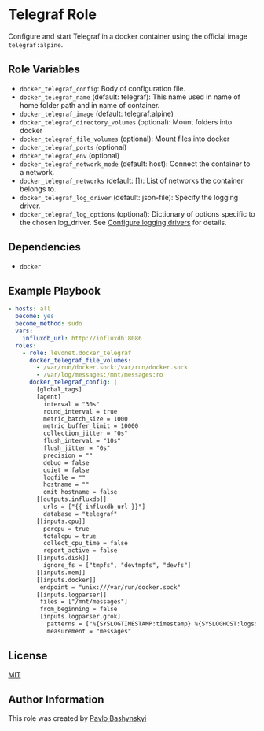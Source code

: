 Telegraf Role
==============

Configure and start Telegraf in a docker container using the official image `telegraf:alpine`. 

Role Variables
--------------

- `docker_telegraf_config`: Body of configuration file.
- `docker_telegraf_name` (default: telegraf): This name used in name of home folder path and in name of container.
- `docker_telegraf_image` (default: telegraf:alpine)
- `docker_telegraf_directory_volumes` (optional): Mount folders into docker
- `docker_telegraf_file_volumes` (optional): Mount files into docker
- `docker_telegraf_ports` (optional)
- `docker_telegraf_env` (optional)
- `docker_telegraf_network_mode` (default: host): Connect the container to a network.
- `docker_telegraf_networks` (default: []): List of networks the container belongs to.
- `docker_telegraf_log_driver` (default: json-file): Specify the logging driver.
- `docker_telegraf_log_options` (optional): Dictionary of options specific to the chosen log_driver. See [Configure logging drivers](https://docs.docker.com/engine/admin/logging/overview/) for details.

Dependencies
------------

- `docker`

Example Playbook
----------------

```yaml
- hosts: all
  become: yes
  become_method: sudo
  vars:
    influxdb_url: http://influxdb:8086
  roles:
    - role: levonet.docker_telegraf
      docker_telegraf_file_volumes:
        - /var/run/docker.sock:/var/run/docker.sock
        - /var/log/messages:/mnt/messages:ro
      docker_telegraf_config: |
        [global_tags]
        [agent]
          interval = "30s"
          round_interval = true
          metric_batch_size = 1000
          metric_buffer_limit = 10000
          collection_jitter = "0s"
          flush_interval = "10s"
          flush_jitter = "0s"
          precision = ""
          debug = false
          quiet = false
          logfile = ""
          hostname = ""
          omit_hostname = false
        [[outputs.influxdb]]
          urls = ["{{ influxdb_url }}"]
          database = "telegraf"
        [[inputs.cpu]]
          percpu = true
          totalcpu = true
          collect_cpu_time = false
          report_active = false
        [[inputs.disk]]
          ignore_fs = ["tmpfs", "devtmpfs", "devfs"]
        [[inputs.mem]]
        [[inputs.docker]]
         endpoint = "unix:///var/run/docker.sock"
        [[inputs.logparser]]
         files = ["/mnt/messages"]
         from_beginning = false
         [inputs.logparser.grok]
           patterns = ["%{SYSLOGTIMESTAMP:timestamp} %{SYSLOGHOST:logsource:tag} %{PROG:program:tag}(?:\\[%{POSINT:pid:int}\\])?: %{GREEDYDATA:message}"]
           measurement = "messages"
```

License
-------

[MIT](https://opensource.org/licenses/MIT)

Author Information
------------------

This role was created by [Pavlo Bashynskyi](https://github.com/levonet)

